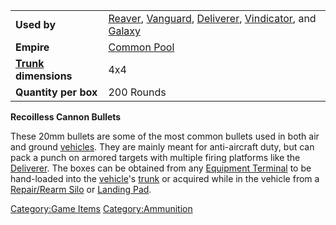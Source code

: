 |                                          |                                                                                                                                                                       |
|------------------------------------------|-----------------------------------------------------------------------------------------------------------------------------------------------------------------------|
| **Used by**                              | [Reaver](Reaver "wikilink"), [Vanguard](Vanguard "wikilink"), [Deliverer](Deliverer "wikilink"), [Vindicator](Vindicator "wikilink"), and [Galaxy](Galaxy "wikilink") |
| **Empire**                               | [Common Pool](Common_Pool "wikilink")                                                                                                                                 |
| **[Trunk](Trunk "wikilink") dimensions** | 4x4                                                                                                                                                                   |
| **Quantity per box**                     | 200 Rounds                                                                                                                                                            |

**Recoilless Cannon Bullets**

These 20mm bullets are some of the most common bullets used in both air
and ground [vehicles](vehicle "wikilink"). They are mainly meant for
anti-aircraft duty, but can pack a punch on armored targets with
multiple firing platforms like the [Deliverer](Deliverer "wikilink").
The boxes can be obtained from any [Equipment
Terminal](Equipment_Terminal "wikilink") to be hand-loaded into the
[vehicle](vehicle "wikilink")'s [trunk](trunk "wikilink") or acquired
while in the vehicle from a [Repair/Rearm
Silo](Repair/Rearm_Silo "wikilink") or [Landing
Pad](Landing_Pad "wikilink").

[Category:Game Items](Category:Game_Items "wikilink")
[Category:Ammunition](Category:Ammunition "wikilink")